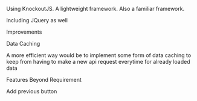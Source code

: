 Using KnockoutJS. A lightweight framework. Also a familiar framework.

Including JQuery as well


Improvements

Data Caching

A more efficient way would be to implement some form of data caching
to keep from having to make a new api request everytime for already loaded data

Features Beyond Requirement

Add previous button